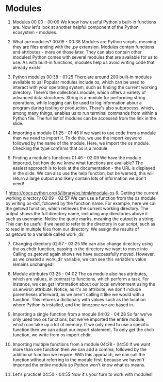 # Modules

1. Modules
00:00 - 00:09
We know how useful Python's built-in functions are. Now let's look at another helpful component of the Python ecosystem - modules.

2. What are modules?
00:09 - 00:38
Modules are Python scripts, meaning they are files ending with the .py extension. Modules contain functions and attributes - more on those later. They can also contain other modules! Python comes with several modules that are available for us to use. As with built-in functions, modules help us avoid writing code that already exists!

3. Python modules
00:38 - 01:25
There are around 200 built-in modules available to us! Popular modules include os, which can be used to interact with your operating system, such as finding the current working directory. There's the collections module, which offers a variety of advanced data structures. String is a module for performing string operations, while logging can be used to log information about a program during testing or production. There's also subprocess, which, among many things, enables us to run terminal commands from within a Python file. The full list of modules can be accessed from the link in the slide.

4. Importing a module
01:25 - 01:46
If we want to use code from a module then we need to import it. To do this, we use the import keyword followed by the name of the module. Here, we import the os module. Checking the type confirms that os is a module.

5. Finding a module's functions
01:46 - 02:09
We have the module imported, but how do we know what functions are available? The easiest approach is to look at the documentation - the URL is displayed in the slide. We can also use the help function, but be warned, this will return a large output and likely contain lots of information we don't need!

1 https://docs.python.org/3/library/os.html#module-os
6. Getting the current working directory
02:09 - 02:57
We can use a function from the os module by writing os-dot, followed by the function name. For example, here we call the getcwd function, which retrieves the current working directory. The output shows the full directory name, including any directories above it such as username. Notice the quote marks, meaning the output is a string. This can be useful if we need to refer to the directory in our script, such as to read in multiple files from our directory. We assign the results of os.getcwd to a variable called work_dir.

7. Changing directory
02:57 - 03:25
We can also change directory using the os.chdir function, passing in the directory we want to move into. Calling os.getcwd again shows we have successfully moved. However, as we created a work_dir variable, we can see this variable's value remains unchanged!

8. Module attributes
03:25 - 04:02
The os module also has attributes, which are values, in contrast to functions, which perform a task. For instance, we can get information about our local environment using the os.environ attribute. Notice, as it's an attribute, we don't include parentheses afterward, as we aren't calling it like we would with a function. This returns a dictionary with values such as the location where Python is installed, and the timezone we are based in.

9. Importing a single function from a module
04:02 - 04:28
So far we've only used two os functions, but we've imported the entire module, which can take up a lot of memory. If we only need to use a specific function then we can adapt our import statement. To only get the chdir function, we write from os import chdir.

10. Importing multiple functions from a module
04:28 - 04:50
If we want more than one function then we can add a comma, followed by the additional function we require. With this approach, we can call the function without referring to the module first, because we haven't imported the entire module so Python won't know what os means.

11. Let's practice!
04:50 - 04:55
Now it's your turn to work with modules!